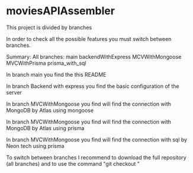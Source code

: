 # moviesAPIAssembler

This project is divided by branches

In order to check all the possible features you must switch between branches.

Summary:
All branches:
    main
    backendWithExpress
    MCVWithMongoose
    MVCWithPrisma
    prisma_with_sql


In branch main you find the this README

In branch Backend with express you find the basic configuration of the server

In branch MVCWithMongoose you find will find the connection with MongoDB by Atlas using mongoose

In branch MVCWithMongoose you find will find the connection with MongoDB by Atlas using prisma

In branch MVCWithMongoose you find will find the connection with sql by Neon tech using prisma



To switch between branches I recommend to download the full repository (all branches) and to use the command "git checkout <branchName>"